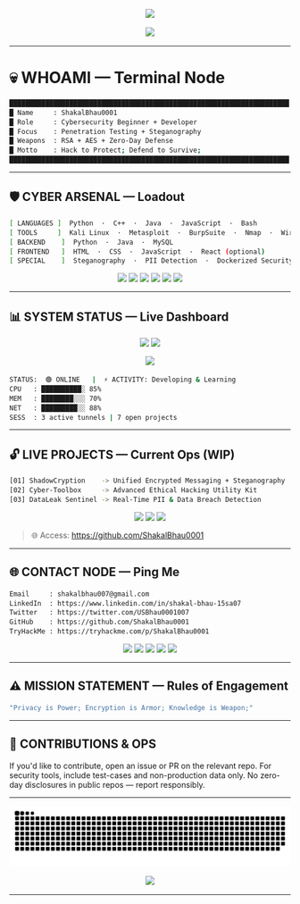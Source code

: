 <!-- Hacker Banner -->
<p align="center">
  <img src="https://capsule-render.vercel.app/api?type=waving&color=0:00FF00,100:004400&height=220&section=header&text=ShakalBhau0001%20|%20CyberSecurity%20Beginner&fontSize=40&fontColor=00FF00&animation=fadeIn&fontAlignY=38"/>
</p>

<p align="center">
  <img src="https://readme-typing-svg.herokuapp.com?font=JetBrains+Mono&size=24&duration=3000&pause=1000&color=00FF00&center=true&vCenter=true&width=700&lines=>+Initializing+Secure+Session...;>+Loading+ShakalBhau0001+Profile...;>+Cybersecurity+Researcher+;+Full-Stack+Developer;>+Encrypting+Connections+;+Breaking+Barriers;>+Think+Before+You+Click+;+Encrypt+Before+You+Send!">
</p>

---

# 💀 WHOAMI — Terminal Node

```bash
██████████████████████████████████████████████████████████████████████
█ Name     : ShakalBhau0001
█ Role     : Cybersecurity Beginner + Developer
█ Focus    : Penetration Testing + Steganography
█ Weapons  : RSA + AES + Zero-Day Defense
█ Motto    : Hack to Protect; Defend to Survive;
██████████████████████████████████████████████████████████████████████
```

---

## 🛡 CYBER ARSENAL — Loadout

```bash
[ LANGUAGES ]  Python  ·  C++  ·  Java  ·  JavaScript  ·  Bash
[ TOOLS     ]  Kali Linux  ·  Metasploit  ·  BurpSuite  ·  Nmap  ·  Wireshark
[ BACKEND    ]  Python  ·  Java  ·  MySQL
[ FRONTEND   ]  HTML  ·  CSS  ·  JavaScript  ·  React (optional)
[ SPECIAL    ]  Steganography  ·  PII Detection  ·  Dockerized Security Apps
```

<p align="center">
  <!-- Skill Badges -->
  <img src="https://img.shields.io/badge/Python-3.11-informational?style=for-the-badge&logo=python&logoColor=white&color=0A0"/>
  <img src="https://img.shields.io/badge/C++-17-informational?style=for-the-badge&logo=c%2B%2B&logoColor=white&color=0A0"/>
  <img src="https://img.shields.io/badge/Java-17-informational?style=for-the-badge&logo=java&logoColor=white&color=0A0"/>
  <img src="https://img.shields.io/badge/JavaScript-ES6-informational?style=for-the-badge&logo=javascript&logoColor=white&color=0A0"/>
  <img src="https://img.shields.io/badge/Kali-Linux-informational?style=for-the-badge&logo=kali-linux&logoColor=white&color=0F0"/>
  <img src="https://img.shields.io/badge/Metasploit-active-critical?style=for-the-badge&logo=metasploit&logoColor=white&color=ff6600"/>
</p>

---

## 📊 SYSTEM STATUS — Live Dashboard

<p align="center">
  <img src="https://github-readme-stats.vercel.app/api?username=ShakalBhau0001&show_icons=true&theme=chartreuse-dark&hide_border=true" height="170px"/>
  <img src="https://github-readme-stats.vercel.app/api/top-langs/?username=ShakalBhau0001&layout=compact&theme=chartreuse-dark&hide_border=true" height="170px"/>
</p>

<p align="center">
  <img src="https://streak-stats.demolab.com/?user=ShakalBhau0001&theme=chartreuse-dark&hide_border=true" height="150px"/>
</p>

```bash
STATUS:  🟢 ONLINE   |  ⚡ ACTIVITY: Developing & Learning
CPU   : ██████████░ 85%
MEM   : ████████░░░ 70%
NET   : █████████░░ 88%
SESS  : 3 active tunnels | 7 open projects
```

---

## 🔓 LIVE PROJECTS — Current Ops (WIP)

```bash
[01] ShadowCryption    -> Unified Encrypted Messaging + Steganography    (WIP)
[02] Cyber-Toolbox     -> Advanced Ethical Hacking Utility Kit          (WIP)
[03] DataLeak Sentinel -> Real-Time PII & Data Breach Detection         (WIP)
```

<p align="center">
  <!-- Project Badges -->
  <img src="https://img.shields.io/badge/ShadowCryption-WIP-yellow?style=for-the-badge"/>
  <img src="https://img.shields.io/badge/Cyber--Toolbox-WIP-yellow?style=for-the-badge"/>
  <img src="https://img.shields.io/badge/DataLeak--Sentinel-WIP-yellow?style=for-the-badge"/>
</p>

> 🌐 Access: <https://github.com/ShakalBhau0001>

---

## 🌐 CONTACT NODE — Ping Me

```bash
Email     : shakalbhau007@gmail.com
LinkedIn  : https://www.linkedin.com/in/shakal-bhau-15sa07
Twitter   : https://twitter.com/USBhau0001007
GitHub    : https://github.com/ShakalBhau0001
TryHackMe : https://tryhackme.com/p/ShakalBhau0001
```

<p align="center">
  <img src="https://img.shields.io/badge/Email-shakalbhau007%40gmail.com-lightgrey?style=for-the-badge&logo=gmail"/>
  <img src="https://img.shields.io/badge/LinkedIn-shakal--bhau-blue?style=for-the-badge&logo=linkedin"/>
  <img src="https://img.shields.io/badge/Twitter-@USBhau0001007-blue?style=for-the-badge&logo=twitter"/>
  <img src="https://img.shields.io/badge/GitHub-ShakalBhau0001-black?style=for-the-badge&logo=github"/>
  <img src="https://img.shields.io/badge/TryHackMe-Profile-purple?style=for-the-badge&logo=tryhackme"/>
</p>

---

## ⚠️ MISSION STATEMENT — Rules of Engagement

```bash
"Privacy is Power; Encryption is Armor; Knowledge is Weapon;"
```

---

## 🔁 CONTRIBUTIONS & OPS

If you'd like to contribute, open an issue or PR on the relevant repo. For security tools, include test-cases and non-production data only. No zero-day disclosures in public repos — report responsibly.

---

<p align="center">
  <img src="https://raw.githubusercontent.com/Platane/snk/output/github-contribution-grid-snake-dark.svg" alt="contrib-snake"/>
</p>

<p align="center">
  <img src="https://capsule-render.vercel.app/api?type=waving&color=0:004400,100:00FF00&height=120&section=footer"/>
</p>

---
